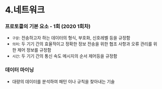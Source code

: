 # 4.네트워크
### 프로토콜의 기본 요소 - 1회 (2020 1회차)
* `구문`: 전송하고자 하는 데이터의 형식, 부호화, 신호레벨 등을 규정함
* `의미`: 두 기기 간의 효율적이고 정확한 정보 전송을 위한 협조 사항과 오류 관리를 위한 제어 정보를 규정함
* `시간`: 두 기기 간의 통신 속도 메시지의 순서 제어등을 규정함

### 데이터 마이닝
* 대량의 데이터를 분석하여 패턴 이나 규칙을 찾아내는 기술